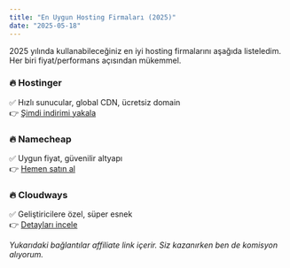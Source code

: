 ```yaml
---
title: "En Uygun Hosting Firmaları (2025)"
date: "2025-05-18"
---
```


2025 yılında kullanabileceğiniz en iyi hosting firmalarını aşağıda listeledim. Her biri fiyat/performans açısından mükemmel.

### 🔥 Hostinger
✅ Hızlı sunucular, global CDN, ücretsiz domain  
👉 [Şimdi indirimi yakala](https://www.hostg.xyz/SH12345)

### 🔥 Namecheap
✅ Uygun fiyat, güvenilir altyapı  
👉 [Hemen satın al](https://www.namecheap.com/?aff=123456)

### 🔥 Cloudways
✅ Geliştiricilere özel, süper esnek  
👉 [Detayları incele](https://partner.cloudways.com/affiliate-link)

*Yukarıdaki bağlantılar affiliate link içerir. Siz kazanırken ben de komisyon alıyorum.*
